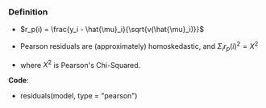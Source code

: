 ### Definition
- $r_p(i) = \frac{y_i - \hat{\mu}_i}{\sqrt{v(\hat{\mu}_i)}}$

- Pearson residuals are (approximately) homoskedastic, and $\Sigma_ir_p(i)^2 = X^2$
- where $X^2$ is Pearson's Chi-Squared.


**Code**:
- residuals(model, type = "pearson")